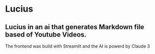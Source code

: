 # Lucius
Lucius in an ai that generates Markdown file based of Youtube Videos.
---
The frontend was build with Streamlit and the AI is powerd by Claude 3
